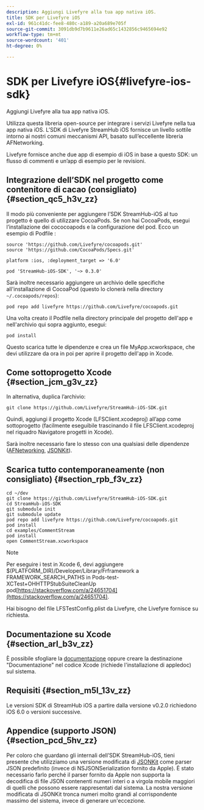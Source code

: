 ```yaml
---
description: Aggiungi Livefyre alla tua app nativa iOS.
title: SDK per Livefyre iOS
exl-id: 961c41dc-fee8-480c-a189-a20a689e705f
source-git-commit: 3091db9d7b9611e26ad65c1432856c9465694e92
workflow-type: tm+mt
source-wordcount: '401'
ht-degree: 0%

---
```


# SDK per Livefyre iOS{#livefyre-ios-sdk}

Aggiungi Livefyre alla tua app nativa iOS.

Utilizza questa libreria open-source per integrare i servizi Livefyre nella tua app nativa iOS. L’SDK di Livefyre StreamHub iOS fornisce un livello sottile intorno ai nostri comuni meccanismi API, basato sull’eccellente libreria AFNetworking.

Livefyre fornisce anche due app di esempio di iOS in base a questo SDK: un flusso di commenti e un’app di esempio per le revisioni.

## Integrazione dell’SDK nel progetto come contenitore di cacao (consigliato) {#section_qc5_h3v_zz}

Il modo più conveniente per aggiungere l’SDK StreamHub-iOS al tuo progetto è quello di utilizzare CocoaPods. Se non hai CocoaPods, esegui l’installazione dei cococoapods e la configurazione del pod. Ecco un esempio di Podfile :

```
source 'https://github.com/Livefyre/cocoapods.git' 
source 'https://github.com/CocoaPods/Specs.git' 
  
platform :ios, :deployment_target => '6.0' 
  
pod 'StreamHub-iOS-SDK', '~> 0.3.0'
```

Sarà inoltre necessario aggiungere un archivio delle specifiche all&#39;installazione di CocoaPod (questo lo clonerà nella directory `~/.cocoapods/repos`):

```
pod repo add livefyre https://github.com/Livefyre/cocoapods.git
```

Una volta creato il Podfile nella directory principale del progetto dell&#39;app e nell&#39;archivio qui sopra aggiunto, esegui:

```
pod install
```

Questo scarica tutte le dipendenze e crea un file MyApp.xcworkspace, che devi utilizzare da ora in poi per aprire il progetto dell&#39;app in Xcode.

## Come sottoprogetto Xcode {#section_jcm_g3v_zz}

In alternativa, duplica l’archivio:

```
git clone https://github.com/Livefyre/StreamHub-iOS-SDK.git 
```

Quindi, aggiungi il progetto Xcode (LFSClient.xcodeproj) all’app come sottoprogetto (facilmente eseguibile trascinando il file LFSClient.xcodeproj nel riquadro Navigatore progetti in Xcode).

Sarà inoltre necessario fare lo stesso con una qualsiasi delle dipendenze ([AFNetworking](https://github.com/AFNetworking/AFNetworking), [JSONKit](https://github.com/escherba/JSONKit)).

## Scarica tutto contemporaneamente (non consigliato) {#section_rpb_f3v_zz}

```
cd ~/dev 
git clone https://github.com/Livefyre/StreamHub-iOS-SDK.git 
cd StreamHub-iOS-SDK 
git submodule init 
git submodule update 
pod repo add livefyre https://github.com/Livefyre/cocoapods.git 
pod install 
cd examples/CommentStream 
pod install 
open CommentStream.xcworkspace
```

>[!NOTE]
>
>Per eseguire i test in Xcode 6, devi aggiungere $(PLATFORM_DIR)/Developer/Library/Frframework a FRAMEWORK_SEARCH_PATHS in Pods-test-XCTest+OHHTTPStubSuiteCleanUp pod[https://stackoverflow.com/a/24651704](https://stackoverflow.com/a/24651704).

Hai bisogno del file LFSTestConfig.plist da Livefyre, che Livefyre fornisce su richiesta.

## Documentazione su Xcode {#section_arl_b3v_zz}

È possibile sfogliare la [documentazione](https://github.com/Livefyre/StreamHub-iOS-SDK) oppure creare la destinazione &quot;Documentazione&quot; nel codice Xcode (richiede l&#39;installazione di appledoc) sul sistema.

## Requisiti {#section_m5l_13v_zz}

Le versioni SDK di StreamHub iOS a partire dalla versione v0.2.0 richiedono iOS 6.0 o versioni successive.

## Appendice (supporto JSON) {#section_pcd_5hv_zz}

Per coloro che guardano gli internali dell’SDK StreamHub-iOS, tieni presente che utilizziamo una versione modificata di [JSONKit](https://github.com/escherba/JSONKit) come parser JSON predefinito (invece di NSJSONSerialization fornito da Apple). È stato necessario farlo perché il parser fornito da Apple non supporta la decodifica di file JSON contenenti numeri interi o a virgola mobile maggiori di quelli che possono essere rappresentati dal sistema. La nostra versione modificata di JSONKit tronca numeri molto grandi al corrispondente massimo del sistema, invece di generare un&#39;eccezione.
